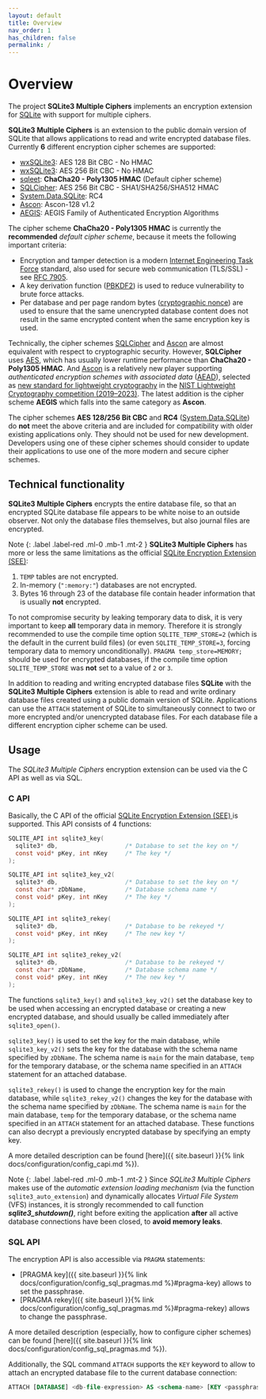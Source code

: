 ```yaml
---
layout: default
title: Overview
nav_order: 1
has_children: false
permalink: /
---
```

# Overview
The project **SQLite3 Multiple Ciphers** implements an encryption extension for [SQLite](https://www.sqlite.org) with support for multiple ciphers.

**SQLite3 Multiple Ciphers** is an extension to the public domain version of SQLite that allows applications to read and write encrypted database files. Currently **6** different encryption cipher schemes are supported:

- [wxSQLite3](https://github.com/utelle/wxsqlite3): AES 128 Bit CBC - No HMAC
- [wxSQLite3](https://github.com/utelle/wxsqlite3): AES 256 Bit CBC - No HMAC
- [sqleet](https://github.com/resilar/sqleet): **ChaCha20 - Poly1305 HMAC** (Default cipher scheme)
- [SQLCipher](https://www.zetetic.net/sqlcipher/): AES 256 Bit CBC - SHA1/SHA256/SHA512 HMAC
- [System.Data.SQLite](http://system.data.sqlite.org): RC4
- [Ascon](https://ascon.iaik.tugraz.at/): Ascon-128 v1.2
- [AEGIS](https://cfrg.github.io/draft-irtf-cfrg-aegis-aead/draft-irtf-cfrg-aegis-aead.html): AEGIS Family of Authenticated Encryption Algorithms

The cipher scheme **ChaCha20 - Poly1305 HMAC** is currently the **recommended** _default cipher scheme_, because it meets the following important criteria:

- Encryption and tamper detection is a modern [Internet Engineering Task Force](https://www.ietf.org) standard, also used for secure web communication (TLS/SSL) - see [RFC 7905](https://datatracker.ietf.org/doc/html/rfc7905). 
- A key derivation function ([PBKDF2](https://en.wikipedia.org/wiki/PBKDF2)) is used to reduce vulnerability to brute force attacks. 
- Per database and per page random bytes ([cryptographic nonce](https://en.wikipedia.org/wiki/Cryptographic_nonce)) are used to ensure that the same unencrypted database content does not result in the same encrypted content when the same encryption key is used.

Technically, the cipher schemes [SQLCipher](https://www.zetetic.net/sqlcipher/) and [Ascon](https://ascon.iaik.tugraz.at/) are almost equivalent with respect to cryptographic security. However, **SQLCipher** uses [AES](https://en.wikipedia.org/wiki/Advanced_Encryption_Standard), which has usually lower runtime performance than **ChaCha20 - Poly1305 HMAC**. And [Ascon](https://ascon.iaik.tugraz.at/) is a relatively new player supporting _authenticated encryption schemes with associated data_ ([AEAD](https://www.ietf.org/archive/id/draft-irtf-cfrg-aead-properties-03.html)), selected as [new standard for lightweight cryptography](https://www.nist.gov/news-events/news/2023/02/nist-selects-lightweight-cryptography-algorithms-protect-small-devices) in the [NIST Lightweight Cryptography competition (2019–2023)](https://csrc.nist.gov/projects/lightweight-cryptography/finalists). The latest addition is the cipher scheme **AEGIS** which falls into the same category as **Ascon**.

The cipher schemes **AES 128/256 Bit CBC** and **RC4** ([System.Data.SQLite](http://system.data.sqlite.org)) do **not** meet the above criteria and are included for compatibility with older existing applications only. They should not be used for new development. Developers using one of these cipher schemes should consider to update their applications to use one of the more modern and secure cipher schemes.

## Technical functionality

**SQLite3 Multiple Ciphers** encrypts the entire database file, so that an encrypted SQLite database file appears to be white noise to an outside observer. Not only the database files themselves, but also journal files are encrypted.

Note
{: .label .label-red .ml-0 .mb-1 .mt-2 }
**SQLite3 Multiple Ciphers** has more or less the same limitations as the official [SQLite Encryption Extension (SEE)](https://www.sqlite.org/see):

  1. `TEMP` tables are not encrypted.
  2. In-memory (`":memory:"`) databases are not encrypted.
  3. Bytes 16 through 23 of the database file contain header information that is usually **not** encrypted.

To not compromise security by leaking temporary data to disk, it is very important to keep **all** temporary data in memory. Therefore it is strongly recommended to use the compile time option `SQLITE_TEMP_STORE=2` (which is the default in the current build files) (or even `SQLITE_TEMP_STORE=3`, forcing temporary data to memory unconditionally). `PRAGMA temp_store=MEMORY;` should be used for encrypted databases, if the compile time option `SQLITE_TEMP_STORE` was **not** set to a value of `2` or `3`.

In addition to reading and writing encrypted database files **SQLite** with the **SQLite3 Multiple Ciphers** extension is able to read and write ordinary database files created using a public domain version of SQLite. Applications can use the `ATTACH` statement of SQLite to simultaneously connect to two or more encrypted and/or unencrypted database files. For each database file a different encryption cipher scheme can be used.

## Usage

The _SQLite3 Multiple Ciphers_ encryption extension can be used via the C API as well as via SQL.

### C API

Basically, the C API of the official [SQLite Encryption Extension (SEE) ](https://www.hwaci.com/sw/sqlite/see.html) is supported. This API consists of 4 functions:

```c
SQLITE_API int sqlite3_key(
  sqlite3* db,                   /* Database to set the key on */
  const void* pKey, int nKey     /* The key */
);

SQLITE_API int sqlite3_key_v2(
  sqlite3* db,                   /* Database to set the key on */
  const char* zDbName,           /* Database schema name */
  const void* pKey, int nKey     /* The key */
);

SQLITE_API int sqlite3_rekey(
  sqlite3* db,                   /* Database to be rekeyed */
  const void* pKey, int nKey     /* The new key */
);

SQLITE_API int sqlite3_rekey_v2(
  sqlite3* db,                   /* Database to be rekeyed */
  const char* zDbName,           /* Database schema name */
  const void* pKey, int nKey     /* The new key */
);
```

The functions `sqlite3_key()` and `sqlite3_key_v2()` set the database key to be used when accessing an encrypted database or creating a new encrypted database, and should usually be called immediately after `sqlite3_open()`.

`sqlite3_key()` is used to set the key for the main database, while `sqlite3_key_v2()` sets the key for the database with the schema name specified by `zDbName`. The schema name is `main` for the main database, `temp` for the temporary database, or the schema name specified in an `ATTACH` statement for an attached database.

`sqlite3_rekey()` is used to change the encryption key for the main database, while `sqlite3_rekey_v2()` changes the key for the database with the schema name specified by `zDbName`. The schema name is `main` for the main database, `temp` for the temporary database, or the schema name specified in an `ATTACH` statement for an attached database. These functions can also decrypt a previously encrypted database by specifying an empty key.

A more detailed description can be found [here]({{ site.baseurl }}{% link docs/configuration/config_capi.md %}).

Note
{: .label .label-red .ml-0 .mb-1 .mt-2 }
Since _SQLite3 Multiple Ciphers_ makes use of the _automatic extension loading mechanism_ (via the function `sqlite3_auto_extension`) and dynamically allocates _Virtual File System_ (VFS) instances, it is strongly recommended to call function _**sqlite3_shutdown()**_, right before exiting the application **after** all active database connections have been closed, to **avoid memory leaks**.

### SQL API

The encryption API is also accessible via `PRAGMA` statements:

- [PRAGMA key]({{ site.baseurl }}{% link docs/configuration/config_sql_pragmas.md %}#pragma-key) allows to set the passphrase.
- [PRAGMA rekey]({{ site.baseurl }}{% link docs/configuration/config_sql_pragmas.md %}#pragma-rekey) allows to change the passphrase.

A more detailed description (especially, how to configure cipher schemes) can be found [here]({{ site.baseurl }}{% link docs/configuration/config_sql_pragmas.md %}).

Additionally, the SQL command `ATTACH` supports the `KEY` keyword to allow to attach an encrypted database file to the current database connection:
```sql
ATTACH [DATABASE] <db-file-expression> AS <schema-name> [KEY <passphrase>]
```
